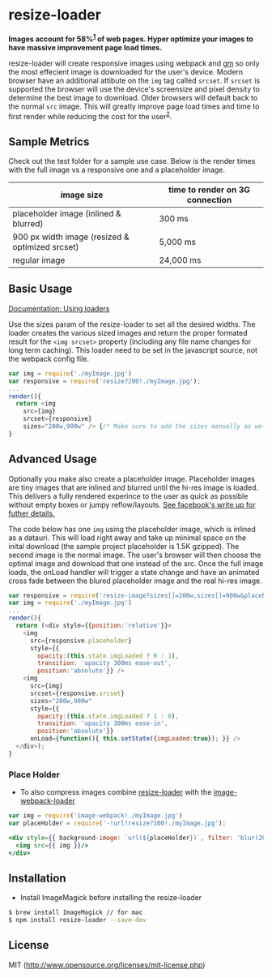 # resize-loader

**Images account for 58%<sup>[1][image-stats]</sup> of web pages. 
Hyper optimize your images to have massive improvement page load 
times.**

resize-loader will create responsive images using webpack and 
[gm](http://aheckmann.github.io/gm/) so only the most effecient image 
is downloaded for the user's device. Modern browser have an additional 
attibute on the `img` tag called `srcset`. If `srcset` is supported the 
browser will use the device's screensize and pixel density to determine 
the best image to download. Older browsers will default back to the 
normal `src` image.  This will greatly improve page load times and time 
to first render while reducing the cost for the 
user<sup>[2][cost-site]</sup>.

## Sample Metrics
Check out the test folder for a sample use case. Below is the render 
times with the full image vs a responsive one and a placeholder image.


| image size | time to render on 3G connection |
| ------------- | ------------- |
| placeholder image (inlined & blurred) | 300 ms |
| 900 px width image (resized & optimized srcset) | 5,000 ms |
| regular image | 24,000 ms |


## Basic Usage

[Documentation: Using loaders](http://webpack.github.io/docs/using-loaders.html)

Use the sizes param of the resize-loader to set all the desired 
widths. The loader creates the various sized images and return the 
proper formated result for the `<img srcset>` property (including any 
file name changes for long term caching). This loader need to be set in 
the javascript source, not the webpack config file.

```js
var img = require('./myImage.jpg')
var responsive = require('resize?200!./myImage.jpg');
...
render(){
  return <img
    src={img}
    srcset={responsive}
    sizes="200w,900w" /> {/* Make sure to add the sizes manually as well. */}
}

```

## Advanced Usage

Optionally you make also create a placeholder image. Placeholder images 
are tiny images that are inlined and blurred until the hi-res image is 
loaded. This delivers a fully rendered experince to the user as quick 
as possible without empty boxes or jumpy reflow/layouts. 
[See facebook's write up for futher details.](https://code.facebook.com/posts/991252547593574/the-technology-behind-preview-photos)

The code below has one `img` using the placeholder image, which is 
inlined as a datauri. This will load right away and take up minimal 
space on the inital download (the sample project placeholder is 1.5K 
gzipped). The second image is the normal image. The user's browser will 
then choose the optimal image and download that one instead of the src. 
Once the full image loads, the onLoad handler will trigger a state 
change and have an animated cross fade between the blured placeholder 
image and the real hi-res image.

``` javascript
var responsive = require('resize-image?sizes[]=200w,sizes[]=900w&placeholder=20&blur=40!./myImage.jpg');
var img = require('./myImage.jpg')
...
render(){
  return (<div style={{position:'relative'}}>
    <img
      src={responsive.placeholder}
      style={{
        opacity:(this.state.imgLoaded ? 0 : 1),
        transition: 'opacity 300ms ease-out',
        position:'absolute'}} />
    <img
      src={img}
      srcset={responsive.srcset}
      sizes="200w,900w"
      style={{
        opacity:(this.state.imgLoaded ? 1 : 0),
        transition: 'opacity 300ms ease-in',
        position:'absolute'}}
      onLoad={function(){ this.setState({imgLoaded:true}); }} />
  </div>);
}
```

### Place Holder  

* To also compress images combine [resize-loader](https://github.com/Levelmoney/resize-loader) with the [image-webpack-loader](https://github.com/tcoopman/image-webpack-loader)
```jsx
var img = require('image-webpack!./myImage.jpg')
var placeHolder = require('-!url!resize?100!./myImage.jpg');

<div style={{ background-image: `url(${placeHolder})`, filter: 'blur(20px)' }}>
  <img src={{ img }}/>
</div>
```


## Installation

* Install ImageMagick before installing the resize-loader

```sh
$ brew install ImageMagick // for mac
$ npm install resize-loader --save-dev
```


## License

MIT (http://www.opensource.org/licenses/mit-license.php)

[image-stats]: http://royal.pingdom.com/2011/11/21/web-pages-getting-bloated-here-is-why/
[cost-site]: http://whatdoesmysitecost.com/

